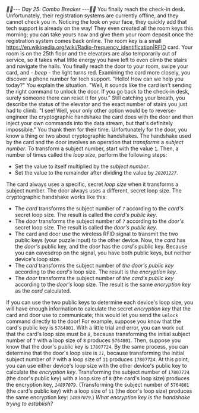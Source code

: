 *:calendar::calendar:--- Day 25: Combo Breaker ---:calendar::calendar:*
You finally reach the check-in desk. Unfortunately, their registration systems are currently offline, and they cannot check you in. Noticing the look on your face, they quickly add that tech support is already on the way! They even created all the room keys this morning; you can take yours now and give them your room deposit once the registration system comes back online.
The room key is a small <https://en.wikipedia.org/wiki/Radio-frequency_identification|RFID> card. Your room is on the 25th floor and the elevators are also temporarily out of service, so it takes what little energy you have left to even climb the stairs and navigate the halls. You finally reach the door to your room, swipe your card, and - *beep* - the light turns red.
Examining the card more closely, you discover a phone number for tech support.
"Hello! How can we help you today?" You explain the situation.
"Well, it sounds like the card isn't sending the right command to unlock the door. If you go back to the check-in desk, surely someone there can reset it for you." Still catching your breath, you describe the status of the elevator and the exact number of stairs you just had to climb.
"I see! Well, your only other option would be to reverse-engineer the cryptographic handshake the card does with the door and then inject your own commands into the data stream, but that's definitely impossible." You thank them for their time.
Unfortunately for the door, you know a thing or two about cryptographic handshakes.
The handshake used by the card and the door involves an operation that *transforms* a *subject number*. To transform a subject number, start with the value `1`. Then, a number of times called the *loop size*, perform the following steps:

- Set the value to itself multiplied by the *subject number*.
- Set the value to the remainder after dividing the value by *`20201227`*.

The card always uses a specific, secret *loop size* when it transforms a subject number. The door always uses a different, secret loop size.
The cryptographic handshake works like this:

- The *card* transforms the subject number of *`7`* according to the *card's* secret loop size. The result is called the *card's public key*.
- The *door* transforms the subject number of *`7`* according to the *door's* secret loop size. The result is called the *door's public key*.
- The card and door use the wireless RFID signal to transmit the two public keys (your puzzle input) to the other device. Now, the *card* has the *door's* public key, and the *door* has the *card's* public key. Because you can eavesdrop on the signal, you have both public keys, but neither device's loop size.
- The *card* transforms the subject number of *the door's public key* according to the *card's* loop size. The result is the *encryption key*.
- The *door* transforms the subject number of *the card's public key* according to the *door's* loop size. The result is the same *encryption key* as the *card* calculated.

If you can use the two public keys to determine each device's loop size, you will have enough information to calculate the secret *encryption key* that the card and door use to communicate; this would let you send the `unlock` command directly to the door!
For example, suppose you know that the card's public key is `5764801`. With a little trial and error, you can work out that the card's loop size must be *`8`*, because transforming the initial subject number of `7` with a loop size of `8` produces `5764801`.
Then, suppose you know that the door's public key is `17807724`. By the same process, you can determine that the door's loop size is *`11`*, because transforming the initial subject number of `7` with a loop size of `11` produces `17807724`.
At this point, you can use either device's loop size with the other device's public key to calculate the *encryption key*. Transforming the subject number of `17807724` (the door's public key) with a loop size of `8` (the card's loop size) produces the encryption key, *`14897079`*. (Transforming the subject number of `5764801` (the card's public key) with a loop size of `11` (the door's loop size) produces the same encryption key: *`14897079`*.)
*What encryption key is the handshake trying to establish?*
